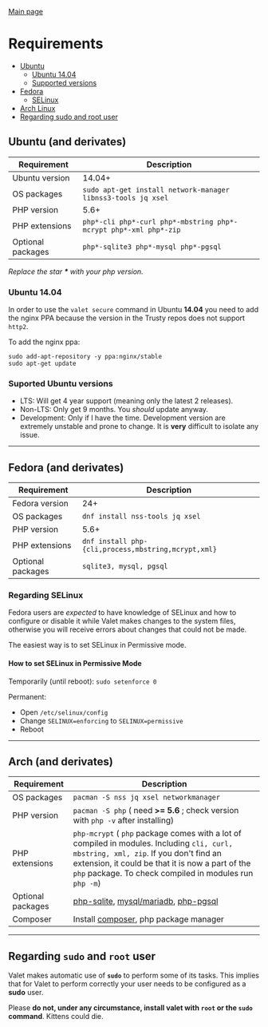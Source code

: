 [Main page](index)

# Requirements
- [Ubuntu](#ubuntu)
    - [Ubuntu 14.04](#1404)
    - [Supported versions](#ubuntu-suported-versions)
- [Fedora](#fedora)
    - [SELinux](#selinux)
- [Arch Linux](#arch)
- [Regarding sudo and root user](#sudo)

## <a name="ubuntu">Ubuntu (and derivates)</a>

Requirement | Description
------------- | -------------
Ubuntu version | 14.04+
OS packages | `sudo apt-get install network-manager libnss3-tools jq xsel`
PHP version | 5.6+
PHP extensions | `php*-cli php*-curl php*-mbstring php*-mcrypt php*-xml php*-zip`
Optional packages | `php*-sqlite3 php*-mysql php*-pgsql`

_Replace the star **\*** with your php version._

<a name="1404"></a>
### Ubuntu 14.04

In order to use the `valet secure` command in Ubuntu **14.04** you need to add the nginx PPA because the version in the Trusty repos does not support `http2`.

To add the nginx ppa:
```
sudo add-apt-repository -y ppa:nginx/stable
sudo apt-get update
```

<a name="ubuntu-supported-versions"></a>
### Suported Ubuntu versions
 - LTS: Will get 4 year support (meaning only the latest 2 releases).
 - Non-LTS: Only get 9 months. You *should* update anyway.
 - Development: Only if I have the time. Development version are extremely unstable and prone to change. It is **very** difficult to isolate any issue.

-----
## <a name="fedora">Fedora (and derivates)</a>

Requirement | Description
------------- | -------------
Fedora version | 24+
OS packages | `dnf install nss-tools jq xsel`
PHP version | 5.6+
PHP extensions | `dnf install php-{cli,process,mbstring,mcrypt,xml}`
Optional packages | `sqlite3, mysql, pgsql`

<a name="selinux"></a>
### Regarding SELinux

Fedora users are *expected* to have knowledge of SELinux and how to configure or disable it while Valet makes changes to the system files, otherwise you will receive errors about changes that could not be made.

The easiest way is to set SELinux in Permissive mode.

#### How to set SELinux in Permissive Mode

Temporarily (until reboot): `sudo setenforce 0`

Permanent:
 - Open `/etc/selinux/config`
 - Change `SELINUX=enforcing` to `SELINUX=permissive`
 - Reboot

-----
## <a name="arch">Arch (and derivates)</a>

Requirement | Description
------------- | -------------
OS packages | `pacman -S nss jq xsel networkmanager`
PHP version | `pacman -S php` ( need **>= 5.6** ; check version with `php -v` after installing)
PHP extensions | `php-mcrypt` ( `php` package comes with a lot of compiled in modules. Including `cli, curl, mbstring, xml, zip`. If you don't find an extension, it could be that it is now a part of the `php` package. To check compiled in modules run `php -m`)
Optional packages | [php-sqlite](https://wiki.archlinux.org/index.php/PHP#Sqlite), [mysql/mariadb](https://wiki.archlinux.org/index.php/PHP#MySQL.2FMariaDB), [php-pgsql](https://wiki.archlinux.org/index.php/PHP#PostgreSQL)
Composer | Install [composer](https://wiki.archlinux.org/index.php/PHP#Composer), php package manager

-----
## <a name="sudo">Regarding `sudo` and `root` user</a>

Valet makes automatic use of **`sudo`** to perform some of its tasks. This implies that for Valet to perform correctly your user needs to be configured as a **sudo** user.

Please **do not, under any circumstance, install valet with `root` or the `sudo` command**. Kittens could die.
